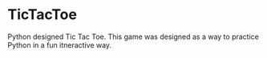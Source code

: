 # TicTacToe
Python designed Tic Tac Toe. 
This game was designed as a way to practice Python in a fun itneractive way. 
